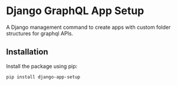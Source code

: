 # Django GraphQL App Setup

A Django management command to create apps with custom folder structures for graphql APIs.

## Installation

Install the package using pip:

```bash
pip install django-app-setup
```